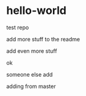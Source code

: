 hello-world
===========

test repo


add more stuff to the readme


add even more stuff

ok

someone else add

adding from master
